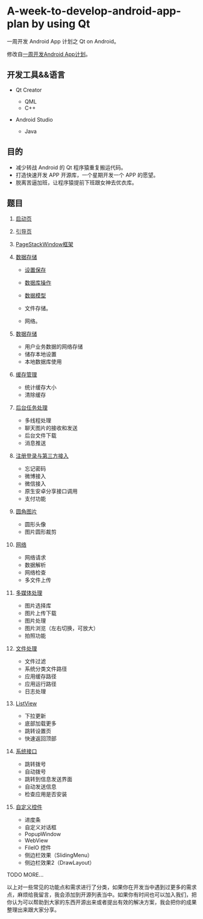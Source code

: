# A-week-to-develop-android-app-plan by using Qt

一周开发 Android App 计划之 Qt on Android。

修改自[一周开发Android App计划](https://github.com/fanatic-mobile-developer-for-android/A-week-to-develop-android-app-plan)。

## 开发工具&&语言

- Qt Creator
    - QML
    - C++

- Android Studio
    - Java

## 目的

- 减少转战 Android 的 Qt 程序猿重复搬运代码。
- 打造快速开发 APP 开源库，一个星期开发一个 APP 的愿望。
- 脱离苦逼加班，让程序猿提前下班跟女神去优衣库。

## 题目

1. [启动页](demos/SplashScreen/doc/readme.md)

2. [引导页](demos/Guide/doc/readme.md)

3. [PageStackWindow框架](https://github.com/GDPURJYFS/Sparrow)

4. [数据存储](demos/DataStorage/readme.md)

    - [设置保存](demos/DataStorage/TestSettings/readme.md)

    - [数据库操作](demos/DataStorage/LocalStorage/readme.md)

    - [数据模型](demos/DataStorage/TestModel/readme.md)

    - 文件存储。

    - 网络。

5. [数据存储]()
    - 用户业务数据的网络存储
    - 储存本地设置
    - 本地数据库使用

6. [缓存管理]()
    - 统计缓存大小
    - 清除缓存

7. [后台任务处理]()
    - 多线程处理
    - 聊天图片的接收和发送
    - 后台文件下载
    - 消息推送

8. [注册登录与第三方接入]()
    - 忘记密码
    - 微博接入
    - 微信接入
    - 原生安卓分享接口调用
    - 支付功能

9. [圆角图片]()
    - 圆形头像
    - 图片圆形裁剪

10. [网络]()
    - 网络请求
    - 数据解析
    - 网络检查
    - 多文件上传

11. [多媒体处理]()
    - 图片选择库
    - 图片上传下载
    - 图片处理
    - 图片浏览（左右切换，可放大）
    - 拍照功能

12. [文件处理]()
    - 文件过滤
    - 系统分类文件路径
    - 应用缓存路径
    - 应用运行路径
    - 日志处理

13. [ListView]()
    - 下拉更新
    - 底部加载更多
    - 跳转设置页
    - 快速返回顶部

14. [系统接口]()
    - 跳转拨号
    - 自动拨号
    - 跳转到信息发送界面
    - 自动发送信息
    - 检查应用是否安装

15. [自定义控件]()
    - 进度条
    - 自定义对话框
    - PopupWindow
    - WebView
    - FileIO 控件
    - 侧边栏效果（SlidingMenu）
    - 侧边栏效果2（DrawLayout）

TODO MORE...

以上对一些常见的功能点和需求进行了分类，如果你在开发当中遇到过更多的需求点，麻烦给我留言，我会添加到开源列表当中。如果你有时间也可以加入我们，把你认为可以帮助到大家的东西开源出来或者提出有效的解决方案，我会把你的成果整理出来跟大家分享。

